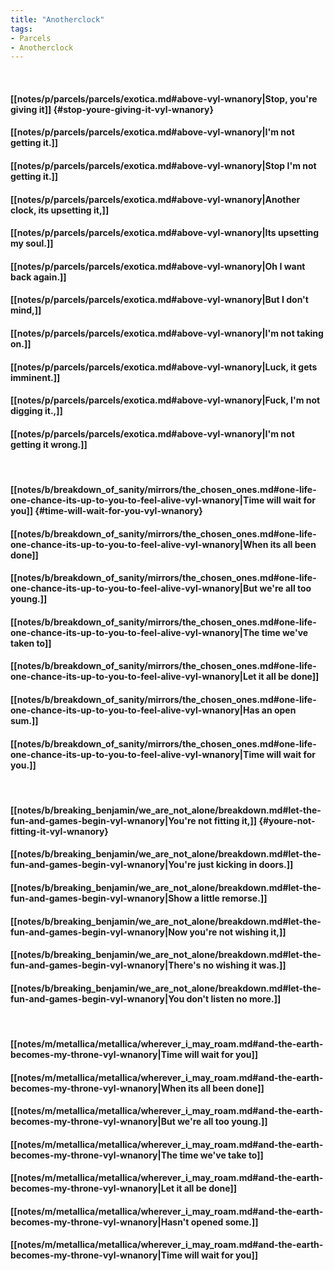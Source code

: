 ```yaml
---
title: "Anotherclock"
tags:
- Parcels
- Anotherclock
---
```

&nbsp;
#### [[notes/p/parcels/parcels/exotica.md#above-vyl-wnanory|Stop, you're giving it]] {#stop-youre-giving-it-vyl-wnanory}
#### [[notes/p/parcels/parcels/exotica.md#above-vyl-wnanory|I'm not getting it.]]
#### [[notes/p/parcels/parcels/exotica.md#above-vyl-wnanory|Stop I'm not getting it.]]
#### [[notes/p/parcels/parcels/exotica.md#above-vyl-wnanory|Another clock, its upsetting it,]]
#### [[notes/p/parcels/parcels/exotica.md#above-vyl-wnanory|Its upsetting my soul.]]
#### [[notes/p/parcels/parcels/exotica.md#above-vyl-wnanory|Oh I want back again.]]
#### [[notes/p/parcels/parcels/exotica.md#above-vyl-wnanory|But I don't mind,]]
#### [[notes/p/parcels/parcels/exotica.md#above-vyl-wnanory|I'm not taking on.]]
#### [[notes/p/parcels/parcels/exotica.md#above-vyl-wnanory|Luck, it gets imminent.]]
#### [[notes/p/parcels/parcels/exotica.md#above-vyl-wnanory|Fuck, I'm not digging it.,]]
#### [[notes/p/parcels/parcels/exotica.md#above-vyl-wnanory|I'm not getting it wrong.]]
&nbsp;
#### [[notes/b/breakdown_of_sanity/mirrors/the_chosen_ones.md#one-life-one-chance-its-up-to-you-to-feel-alive-vyl-wnanory|Time will wait for you]] {#time-will-wait-for-you-vyl-wnanory}
#### [[notes/b/breakdown_of_sanity/mirrors/the_chosen_ones.md#one-life-one-chance-its-up-to-you-to-feel-alive-vyl-wnanory|When its all been done]]
#### [[notes/b/breakdown_of_sanity/mirrors/the_chosen_ones.md#one-life-one-chance-its-up-to-you-to-feel-alive-vyl-wnanory|But we're all too young.]]
#### [[notes/b/breakdown_of_sanity/mirrors/the_chosen_ones.md#one-life-one-chance-its-up-to-you-to-feel-alive-vyl-wnanory|The time we've taken to]]
#### [[notes/b/breakdown_of_sanity/mirrors/the_chosen_ones.md#one-life-one-chance-its-up-to-you-to-feel-alive-vyl-wnanory|Let it all be done]]
#### [[notes/b/breakdown_of_sanity/mirrors/the_chosen_ones.md#one-life-one-chance-its-up-to-you-to-feel-alive-vyl-wnanory|Has an open sum.]]
#### [[notes/b/breakdown_of_sanity/mirrors/the_chosen_ones.md#one-life-one-chance-its-up-to-you-to-feel-alive-vyl-wnanory|Time will wait for you.]]
&nbsp;
#### [[notes/b/breaking_benjamin/we_are_not_alone/breakdown.md#let-the-fun-and-games-begin-vyl-wnanory|You're not fitting it,]] {#youre-not-fitting-it-vyl-wnanory}
#### [[notes/b/breaking_benjamin/we_are_not_alone/breakdown.md#let-the-fun-and-games-begin-vyl-wnanory|You're just kicking in doors.]]
#### [[notes/b/breaking_benjamin/we_are_not_alone/breakdown.md#let-the-fun-and-games-begin-vyl-wnanory|Show a little remorse.]]
#### [[notes/b/breaking_benjamin/we_are_not_alone/breakdown.md#let-the-fun-and-games-begin-vyl-wnanory|Now you're not wishing it,]]
#### [[notes/b/breaking_benjamin/we_are_not_alone/breakdown.md#let-the-fun-and-games-begin-vyl-wnanory|There's no wishing it was.]]
#### [[notes/b/breaking_benjamin/we_are_not_alone/breakdown.md#let-the-fun-and-games-begin-vyl-wnanory|You don't listen no more.]]
&nbsp;
#### [[notes/m/metallica/metallica/wherever_i_may_roam.md#and-the-earth-becomes-my-throne-vyl-wnanory|Time will wait for you]]
#### [[notes/m/metallica/metallica/wherever_i_may_roam.md#and-the-earth-becomes-my-throne-vyl-wnanory|When its all been done]]
#### [[notes/m/metallica/metallica/wherever_i_may_roam.md#and-the-earth-becomes-my-throne-vyl-wnanory|But we're all too young.]]
#### [[notes/m/metallica/metallica/wherever_i_may_roam.md#and-the-earth-becomes-my-throne-vyl-wnanory|The time we've take to]]
#### [[notes/m/metallica/metallica/wherever_i_may_roam.md#and-the-earth-becomes-my-throne-vyl-wnanory|Let it all be done]]
#### [[notes/m/metallica/metallica/wherever_i_may_roam.md#and-the-earth-becomes-my-throne-vyl-wnanory|Hasn't opened some.]]
#### [[notes/m/metallica/metallica/wherever_i_may_roam.md#and-the-earth-becomes-my-throne-vyl-wnanory|Time will wait for you]]
